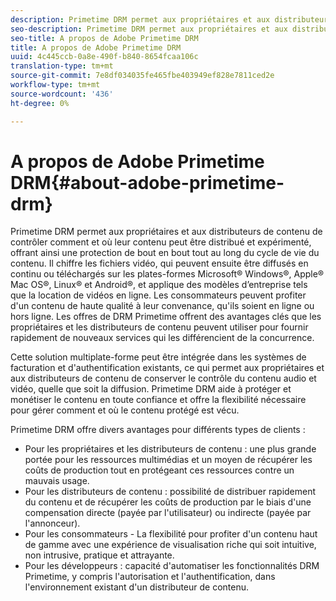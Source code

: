```yaml
---
description: Primetime DRM permet aux propriétaires et aux distributeurs de contenu de contrôler comment et où leur contenu peut être distribué et expérimenté, offrant ainsi une protection de bout en bout tout au long du cycle de vie du contenu. Il chiffre les fichiers vidéo, qui peuvent ensuite être diffusés en continu ou téléchargés sur les plates-formes Microsoft® Windows®, Apple® Mac OS®, Linux® et Android®, et applique des modèles d’entreprise tels que la location de vidéos en ligne. Les consommateurs peuvent profiter d'un contenu de haute qualité à leur convenance, qu'ils soient en ligne ou hors ligne. Les offres de DRM Primetime offrent des avantages clés que les propriétaires et les distributeurs de contenu peuvent utiliser pour fournir rapidement de nouveaux services qui les différencient de la concurrence.
seo-description: Primetime DRM permet aux propriétaires et aux distributeurs de contenu de contrôler comment et où leur contenu peut être distribué et expérimenté, offrant ainsi une protection de bout en bout tout au long du cycle de vie du contenu. Il chiffre les fichiers vidéo, qui peuvent ensuite être diffusés en continu ou téléchargés sur les plates-formes Microsoft® Windows®, Apple® Mac OS®, Linux® et Android®, et applique des modèles d’entreprise tels que la location de vidéos en ligne. Les consommateurs peuvent profiter d'un contenu de haute qualité à leur convenance, qu'ils soient en ligne ou hors ligne. Les offres de DRM Primetime offrent des avantages clés que les propriétaires et les distributeurs de contenu peuvent utiliser pour fournir rapidement de nouveaux services qui les différencient de la concurrence.
seo-title: A propos de Adobe Primetime DRM
title: A propos de Adobe Primetime DRM
uuid: 4c445ccb-0a8e-490f-b840-8654fcaa106c
translation-type: tm+mt
source-git-commit: 7e8df034035fe465fbe403949ef828e7811ced2e
workflow-type: tm+mt
source-wordcount: '436'
ht-degree: 0%

---
```



# A propos de Adobe Primetime DRM{#about-adobe-primetime-drm}

Primetime DRM permet aux propriétaires et aux distributeurs de contenu de contrôler comment et où leur contenu peut être distribué et expérimenté, offrant ainsi une protection de bout en bout tout au long du cycle de vie du contenu. Il chiffre les fichiers vidéo, qui peuvent ensuite être diffusés en continu ou téléchargés sur les plates-formes Microsoft® Windows®, Apple® Mac OS®, Linux® et Android®, et applique des modèles d’entreprise tels que la location de vidéos en ligne. Les consommateurs peuvent profiter d&#39;un contenu de haute qualité à leur convenance, qu&#39;ils soient en ligne ou hors ligne. Les offres de DRM Primetime offrent des avantages clés que les propriétaires et les distributeurs de contenu peuvent utiliser pour fournir rapidement de nouveaux services qui les différencient de la concurrence.

Cette solution multiplate-forme peut être intégrée dans les systèmes de facturation et d&#39;authentification existants, ce qui permet aux propriétaires et aux distributeurs de contenu de conserver le contrôle du contenu audio et vidéo, quelle que soit la diffusion. Primetime DRM aide à protéger et monétiser le contenu en toute confiance et offre la flexibilité nécessaire pour gérer comment et où le contenu protégé est vécu.

Primetime DRM offre divers avantages pour différents types de clients :

* Pour les propriétaires et les distributeurs de contenu : une plus grande portée pour les ressources multimédias et un moyen de récupérer les coûts de production tout en protégeant ces ressources contre un mauvais usage.
* Pour les distributeurs de contenu : possibilité de distribuer rapidement du contenu et de récupérer les coûts de production par le biais d&#39;une compensation directe (payée par l&#39;utilisateur) ou indirecte (payée par l&#39;annonceur).
* Pour les consommateurs - La flexibilité pour profiter d&#39;un contenu haut de gamme avec une expérience de visualisation riche qui soit intuitive, non intrusive, pratique et attrayante.
* Pour les développeurs : capacité d&#39;automatiser les fonctionnalités DRM Primetime, y compris l&#39;autorisation et l&#39;authentification, dans l&#39;environnement existant d&#39;un distributeur de contenu.

